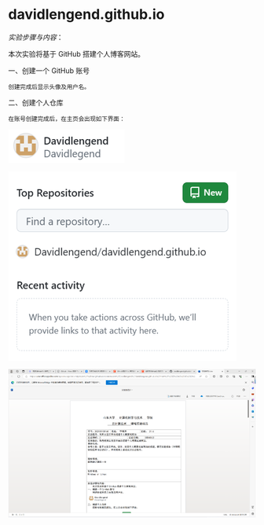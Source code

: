 # davidlengend.github.io

$实验步骤与内容：$

本次实验将基于 GitHub 搭建个人博客网站。

一、创建一个 GitHub 账号

    创建完成后显示头像及用户名。



二、创建个人仓库

    在账号创建完成后，在主页会出现如下界面：

![alt text](image-1.png)

![alt text](image-2.png)

![alt text](image.png)


